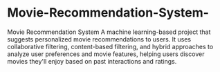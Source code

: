 # Movie-Recommendation-System-
Movie Recommendation System A machine learning-based project that suggests personalized movie recommendations to users. It uses collaborative filtering, content-based filtering, and hybrid approaches to analyze user preferences and movie features, helping users discover movies they'll enjoy based on past interactions and ratings.
